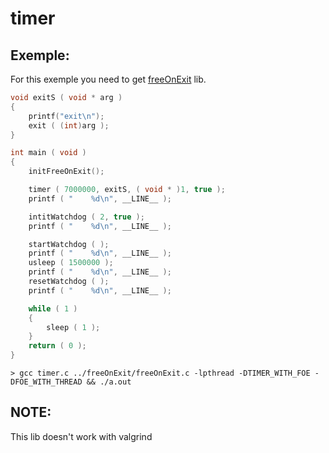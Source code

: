 # timer

## Exemple:
For this exemple you need to get [freeOnExit](github.co/ox223252/freeOnExit) lib.

```C
void exitS ( void * arg ) 
{
	printf("exit\n");
	exit ( (int)arg );
}

int main ( void )
{
	initFreeOnExit();

	timer ( 7000000, exitS, ( void * )1, true );
	printf ( "    %d\n", __LINE__ );

	intitWatchdog ( 2, true );
	printf ( "    %d\n", __LINE__ );

	startWatchdog ( );
	printf ( "    %d\n", __LINE__ );
	usleep ( 1500000 );
	printf ( "    %d\n", __LINE__ );
	resetWatchdog ( );
	printf ( "    %d\n", __LINE__ );

	while ( 1 )
	{
		sleep ( 1 );
	}
	return ( 0 );
}
```

```Shell
> gcc timer.c ../freeOnExit/freeOnExit.c -lpthread -DTIMER_WITH_FOE -DFOE_WITH_THREAD && ./a.out
```

## NOTE:
This lib doesn't work with valgrind
